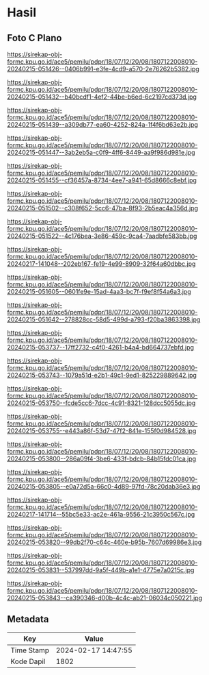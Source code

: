 # Hasil

## Foto C Plano

https://sirekap-obj-formc.kpu.go.id/ace5/pemilu/pdpr/18/07/12/20/08/1807122008010-20240215-051426--0406b991-e3fe-4cd9-a570-2e76262b5382.jpg

https://sirekap-obj-formc.kpu.go.id/ace5/pemilu/pdpr/18/07/12/20/08/1807122008010-20240215-051432--b40bcdf1-4ef2-44be-b6ed-6c2197cd373d.jpg

https://sirekap-obj-formc.kpu.go.id/ace5/pemilu/pdpr/18/07/12/20/08/1807122008010-20240215-051439--a309db77-ea60-4252-824a-1f4f6bd63e2b.jpg

https://sirekap-obj-formc.kpu.go.id/ace5/pemilu/pdpr/18/07/12/20/08/1807122008010-20240215-051447--3ab2eb5a-c0f9-4ff6-8449-aa9f986d981e.jpg

https://sirekap-obj-formc.kpu.go.id/ace5/pemilu/pdpr/18/07/12/20/08/1807122008010-20240215-051455--cf36457a-8734-4ee7-a941-65d8666c8ebf.jpg

https://sirekap-obj-formc.kpu.go.id/ace5/pemilu/pdpr/18/07/12/20/08/1807122008010-20240215-051502--c308f652-5cc6-47ba-8f93-2b5eac4a356d.jpg

https://sirekap-obj-formc.kpu.go.id/ace5/pemilu/pdpr/18/07/12/20/08/1807122008010-20240215-051522--4c176bea-3e86-459c-9ca4-7aadbfe583bb.jpg

https://sirekap-obj-formc.kpu.go.id/ace5/pemilu/pdpr/18/07/12/20/08/1807122008010-20240217-141048--202eb167-fe19-4e99-8909-32f64a60dbbc.jpg

https://sirekap-obj-formc.kpu.go.id/ace5/pemilu/pdpr/18/07/12/20/08/1807122008010-20240215-051605--0601fe9e-15ad-4aa3-bc7f-f9ef8f54a6a3.jpg

https://sirekap-obj-formc.kpu.go.id/ace5/pemilu/pdpr/18/07/12/20/08/1807122008010-20240215-051642--278828cc-58d5-499d-a793-f20ba3863398.jpg

https://sirekap-obj-formc.kpu.go.id/ace5/pemilu/pdpr/18/07/12/20/08/1807122008010-20240215-053737--17ff2732-c4f0-4261-b4a4-bd664737ebfd.jpg

https://sirekap-obj-formc.kpu.go.id/ace5/pemilu/pdpr/18/07/12/20/08/1807122008010-20240215-053743--1079a51d-e2b1-49c1-9ed1-825229889642.jpg

https://sirekap-obj-formc.kpu.go.id/ace5/pemilu/pdpr/18/07/12/20/08/1807122008010-20240215-053750--fcde5cc6-7dcc-4c91-8321-128dcc5055dc.jpg

https://sirekap-obj-formc.kpu.go.id/ace5/pemilu/pdpr/18/07/12/20/08/1807122008010-20240215-053755--e443a86f-53d7-47f2-841e-155f0d984528.jpg

https://sirekap-obj-formc.kpu.go.id/ace5/pemilu/pdpr/18/07/12/20/08/1807122008010-20240215-053800--286a09f4-3be6-433f-bdcb-84b15fdc01ca.jpg

https://sirekap-obj-formc.kpu.go.id/ace5/pemilu/pdpr/18/07/12/20/08/1807122008010-20240215-053805--e0a72d5a-66c0-4d89-97fd-78c20dab36e3.jpg

https://sirekap-obj-formc.kpu.go.id/ace5/pemilu/pdpr/18/07/12/20/08/1807122008010-20240217-141714--55bc5e33-ac2e-461a-9556-21c3950c567c.jpg

https://sirekap-obj-formc.kpu.go.id/ace5/pemilu/pdpr/18/07/12/20/08/1807122008010-20240215-053820--99db2f70-c64c-460e-b95b-7607d69986e3.jpg

https://sirekap-obj-formc.kpu.go.id/ace5/pemilu/pdpr/18/07/12/20/08/1807122008010-20240215-053831--537997dd-9a5f-449b-a1e1-4775e7a0215c.jpg

https://sirekap-obj-formc.kpu.go.id/ace5/pemilu/pdpr/18/07/12/20/08/1807122008010-20240215-053843--ca390346-d00b-4c4c-ab21-06034c050221.jpg


## Metadata

| Key        | Value               |
| ---------- | ------------------- |
| Time Stamp | 2024-02-17 14:47:55 |
| Kode Dapil | 1802                |



